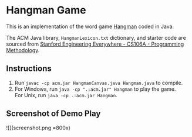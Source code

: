 # Hangman Game

This is an implementation of the word game [Hangman](https://en.wikipedia.org/wiki/Hangman_(game)) coded in Java.

The ACM Java library, `HangmanLexicon.txt` dictionary, and starter code are sourced from [Stanford Engineering Everywhere - CS106A - Programming Methodology](https://see.stanford.edu/Course/CS106A).

## Instructions
1. Run `javac -cp acm.jar HangmanCanvas.java Hangman.java` to compile.
2. For Windows, run `java -cp ".;acm.jar" Hangman` to play the game.  
For Unix, run `java -cp .:acm.jar Hangman`.

## Screenshot of Demo Play
![](screenshot.png =800x)
